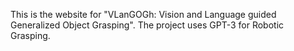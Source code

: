 This is the website for "VLanGOGh: Vision and Language guided Generalized Object Grasping".
The project uses GPT-3 for Robotic Grasping.